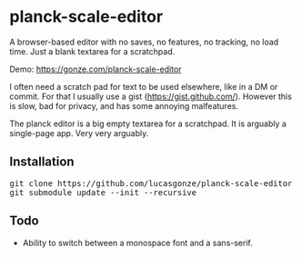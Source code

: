 # planck-scale-editor
A browser-based editor with no saves, no features, no tracking, no load time. Just a blank textarea for a scratchpad.

Demo: https://gonze.com/planck-scale-editor

I often need a scratch pad for text to be used elsewhere, like in a DM or commit. For that I usually use a gist (https://gist.github.com/). However this is slow, bad for privacy, and has some annoying malfeatures.

The planck editor is a big empty textarea for a scratchpad. It is arguably a single-page app. Very very arguably.

## Installation

<pre>git clone https://github.com/lucasgonze/planck-scale-editor
git submodule update --init --recursive</pre>

## Todo

- Ability to switch between a monospace font and a sans-serif.
